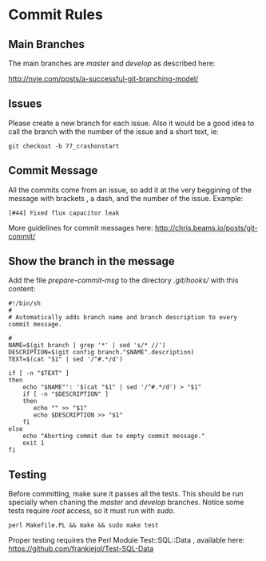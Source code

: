 Commit Rules
=============



Main Branches
-------------

The main branches are _master_ and _develop_ as described here:

http://nvie.com/posts/a-successful-git-branching-model/

Issues
------

Please create a new branch for each issue. Also it would be a good idea to call the branch with the number of the issue and a short text, ie:

    git checkout -b 77_crashonstart
   
Commit Message
--------------

All the commits come from an issue, so add it at the very beggining of the message with brackets , a dash, and the number of the issue. Example:

    [#44] Fixed flux capacitor leak
    
More guidelines for commit messages here: http://chris.beams.io/posts/git-commit/

## Show the branch in the message

Add the file _prepare-commit-msg_ to the directory _.git/hooks/_ with this content:

    #!/bin/sh
    #
    # Automatically adds branch name and branch description to every commit message.
    
    #
    NAME=$(git branch | grep '*' | sed 's/* //')
    DESCRIPTION=$(git config branch."$NAME".description)
    TEXT=$(cat "$1" | sed '/^#.*/d')
    
    if [ -n "$TEXT" ]
    then
        echo "$NAME"': '$(cat "$1" | sed '/^#.*/d') > "$1"
        if [ -n "$DESCRIPTION" ]
        then
           echo "" >> "$1"
           echo $DESCRIPTION >> "$1"
        fi
    else
        echo "Aborting commit due to empty commit message."
        exit 1
    fi


Testing
-------

Before committing, make sure it passes all the tests. This should be run specially when chaning the _master_ and _develop_ branches. Notice some tests require _root_ access, so it must run with _sudo_.

    perl Makefile.PL && make && sudo make test

Proper testing requires the Perl Module Test::SQL::Data , available here: https://github.com/frankiejol/Test-SQL-Data
